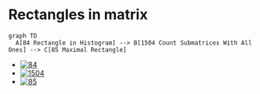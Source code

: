 # Rectangles in matrix

```mermaid
graph TD
  A[84 Rectangle in Histogram] --> B[1504 Count Submatrices With All Ones] --> C[85 Maximal Rectangle]
```

- [![84](https://img.shields.io/badge/84-Largest_Rectangle_in_Histogram-red)](../problems/)
- [![1504](https://img.shields.io/badge/1504-Count_Submatrices_With_All_Ones-yellow)](../problems/)
- [![85](https://img.shields.io/badge/85-Maximal_Rectangle-red)](../problems/)
